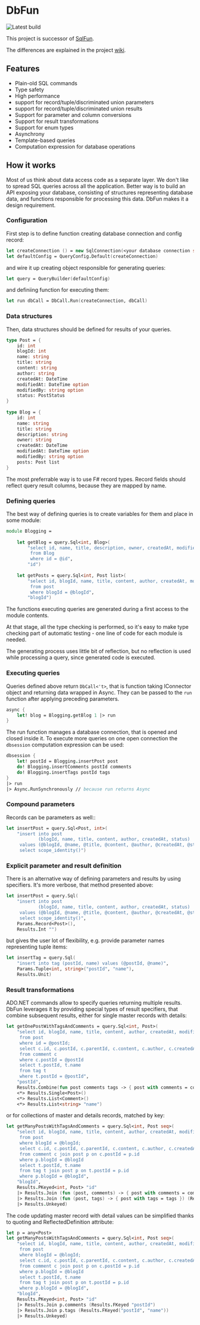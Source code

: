 # DbFun 
![Latest build](https://github.com/jacentino/DbFun/actions/workflows/build-and-test.yml/badge.svg)

This project is successor of [SqlFun](https://github.com/jacentino/SqlFun).

The differences are explained in the project [wiki](https://github.com/jacentino/DbFun/wiki/Differences-between-DbFun-and-SqlFun).

## Features
* Plain-old SQL commands
* Type safety
* High performance
* support for record/tuple/discriminated union parameters
* support for record/tuple/discriminated union results
* Support for parameter and column conversions
* Support for result transformations
* Support for enum types
* Asynchrony
* Template-based queries
* Computation expression for database operations

## How it works
Most of us think about data access code as a separate layer. We don't like to spread SQL queries across all the application.
Better way is to build an API exposing your database, consisting of structures representing database data, and functions responsible for processing this data. 
DbFun makes it a design requirement.

### Configuration
First step is to define function creating database connection and config record:
```fsharp
let createConnection () = new SqlConnection(<your database connection string>)
let defaultConfig = QueryConfig.Default(createConnection)
```
and wire it up creating object responsible for generating queries:
```fsharp 
let query = QueryBuilder(defaultConfig)
```
and definiing function for executing them:
```fsharp 
let run dbCall = DbCall.Run(createConnection, dbCall)
```    
### Data structures
Then, data structures should be defined for results of your queries.
```fsharp 
type Post = {
    id: int
    blogId: int
    name: string
    title: string
    content: string
    author: string
    createdAt: DateTime
    modifiedAt: DateTime option
    modifiedBy: string option
    status: PostStatus
}
    
type Blog = {
    id: int
    name: string
    title: string
    description: string
    owner: string
    createdAt: DateTime
    modifiedAt: DateTime option
    modifiedBy: string option
    posts: Post list
}
```    
The most preferrable way is to use F# record types. Record fields should reflect query result columns, because they are mapped by name.
    
### Defining queries
The best way of defining queries is to create variables for them and place in some module:
```fsharp 
module Blogging =    
 
    let getBlog = query.Sql<int, Blog>(
        "select id, name, title, description, owner, createdAt, modifiedAt, modifiedBy
         from Blog
         where id = @id",
        "id")
            
    let getPosts = query.Sql<int, Post list>(
        "select id, blogId, name, title, content, author, createdAt, modifiedAt, modifiedBy, status 
         from post 
         where blogId = @blogId",
        "blogId") 
```        
The functions executing queries are generated during a first access to the module contents. 

At that stage, all the type checking is performed, so it's easy to make type checking part of automatic testing - one line of code for each module is needed.

The generating process uses little bit of reflection, but no reflection is used while processing a query, since generated code is executed.

### Executing queries
Queries defined above return `DbCall<'t>`, that is function taking IConnector object and returning data wrapped in Async. They can be passed to the `run` function after applying preceding parameters.
```fsharp
async {
    let! blog = Blogging.getBlog 1 |> run
}
```
The run function manages a database connection, that is opened and closed inside it. To execute more queries on one open connection the `dbsession` computation expression can be used:
```fsharp
dbsession {
    let! postId = Blogging.insertPost post
    do! Blogging.insertComments postId comments
    do! Blogging.insertTags postId tags
}
|> run
|> Async.RunSynchronously // because run returns Async
```
### Compound parameters
Records can be parameters as well::
```fsharp
let insertPost = query.Sql<Post, int>(
    "insert into post 
            (blogId, name, title, content, author, createdAt, status)
     values (@blogId, @name, @title, @content, @author, @createdAt, @status);
     select scope_identity()")
```
### Explicit parameter and result definition
There is an alternative way of defining parameters and results by using specifiers. It's more verbose, that method presented above:
```fsharp
let insertPost = query.Sql(
    "insert into post 
            (blogId, name, title, content, author, createdAt, status)
     values (@blogId, @name, @title, @content, @author, @createdAt, @status);
     select scope_identity()",
    Params.Record<Post>(),
    Results.Int "")
```
but gives the user lot of flexibility, e.g. provide parameter names representing tuple items:
```fsharp
let insertTag = query.Sql(
    "insert into tag (postId, name) values (@postId, @name)",
    Params.Tuple<int, string>("postId", "name"),
    Results.Unit)
```

### Result transformations
ADO.NET commands allow to specify queries returning multiple results. DbFun leverages it by providing special types of result specifiers, that combine subsequent results,
either for single master records with details:
```fsharp
let getOnePostWithTagsAndComments = query.Sql<int, Post>(
    "select id, blogId, name, title, content, author, createdAt, modifiedAt, modifiedBy, status
     from post
     where id = @postId;
     select c.id, c.postId, c.parentId, c.content, c.author, c.createdAt
     from comment c
     where c.postId = @postId
     select t.postId, t.name
     from tag t
     where t.postId = @postId",
    "postId",
    Results.Combine(fun post comments tags -> { post with comments = comments; tags = tags })
    <*> Results.Single<Post>()
    <*> Results.List<Comment>()
    <*> Results.List<string> "name")
```
or for collections of master and details records, matched by key:
```fsharp
let getManyPostsWithTagsAndComments = query.Sql<int, Post seq>(
    "select id, blogId, name, title, content, author, createdAt, modifiedAt, modifiedBy, status
     from post
     where blogId = @blogId;
     select c.id, c.postId, c.parentId, c.content, c.author, c.createdAt
     from comment c join post p on c.postId = p.id
     where p.blogId = @blogId
     select t.postId, t.name
     from tag t join post p on t.postId = p.id
     where p.blogId = @blogId",
    "blogId", 
    Results.PKeyed<int, Post> "id"
    |> Results.Join (fun (post, comments) -> { post with comments = comments }) (Results.FKeyed "postId")
    |> Results.Join (fun (post, tags) -> { post with tags = tags }) (Results.FKeyed("postId", "name"))
    |> Results.Unkeyed)
```
The code updating master record with detail values can be simplified thanks to quoting and ReflectedDefinition attribute:
```fsharp
let p = any<Post>
let getManyPostsWithTagsAndComments = query.Sql<int, Post seq>(
    "select id, blogId, name, title, content, author, createdAt, modifiedAt, modifiedBy, status
     from post
     where blogId = @blogId;
     select c.id, c.postId, c.parentId, c.content, c.author, c.createdAt
     from comment c join post p on c.postId = p.id
     where p.blogId = @blogId
     select t.postId, t.name
     from tag t join post p on t.postId = p.id
     where p.blogId = @blogId",
    "blogId", 
    Results.PKeyed<int, Post> "id"
    |> Results.Join p.comments (Results.FKeyed "postId")
    |> Results.Join p.tags (Results.FKeyed("postId", "name"))
    |> Results.Unkeyed)
```


